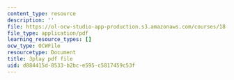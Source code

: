```yaml
---
content_type: resource
description: ''
file: https://ol-ocw-studio-app-production.s3.amazonaws.com/courses/18-06sc-linear-algebra-fall-2011/d884415d8533b2bce595c5817459c53f_KUuxdk_V7To.pdf
file_type: application/pdf
learning_resource_types: []
ocw_type: OCWFile
resourcetype: Document
title: 3play pdf file
uid: d884415d-8533-b2bc-e595-c5817459c53f
---
```

